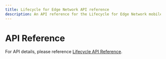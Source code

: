 ```yaml
---
title: Lifecycle for Edge Network API reference
description: An API reference for the Lifecycle for Edge Network mobile extension.
---
```


# API Reference

For API details, please reference [Lifecycle API Reference](../mobile-core/lifecycle/api-reference.md).

